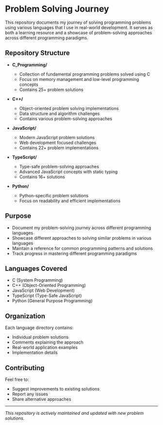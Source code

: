 # Problem Solving Journey

This repository documents my journey of solving programming problems using various languages that I use in real-world development. It serves as both a learning resource and a showcase of problem-solving approaches across different programming paradigms.

## Repository Structure

* **C_Programming/**
  * Collection of fundamental programming problems solved using C
  * Focus on memory management and low-level programming concepts
  * Contains 25+ problem solutions

* **C++/**
  * Object-oriented problem solving implementations
  * Data structure and algorithm challenges
  * Contains various problem-solving approaches

* **JavaScript/**
  * Modern JavaScript problem solutions
  * Web development focused challenges
  * Contains 22+ problem implementations
  
* **TypeScript/**
  * Type-safe problem-solving approaches
  * Advanced JavaScript concepts with static typing
  * Contains 16+ solutions

* **Python/**
  * Python-specific problem solutions
  * Focus on readability and efficient implementations

## Purpose

* Document my problem-solving journey across different programming languages
* Showcase different approaches to solving similar problems in various languages
* Maintain a reference for common programming patterns and solutions
* Track progress in mastering different programming paradigms

## Languages Covered

* C (System Programming)
* C++ (Object-Oriented Programming)
* JavaScript (Web Development)
* TypeScript (Type-Safe JavaScript)
* Python (General Purpose Programming)

## Organization

Each language directory contains:
* Individual problem solutions
* Comments explaining the approach
* Real-world application examples
* Implementation details

## Contributing

Feel free to:
* Suggest improvements to existing solutions
* Report any issues
* Share alternative approaches

---
*This repository is actively maintained and updated with new problem solutions.*
